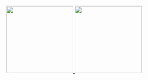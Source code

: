 <p align="center">
<a href="https://github.com/alxtrkhv">
  <img height="180em" src="https://github-readme-stats.vercel.app/api?username=alxtrkhv&theme=vue-dark"/>
  <img height="180em" src="https://github-readme-stats.vercel.app/api/top-langs/?username=alxtrkhv&layout=compact&theme=vue-dark&hide=css,html&exclude_repo=dotfiles"/>
</a>
</p>
